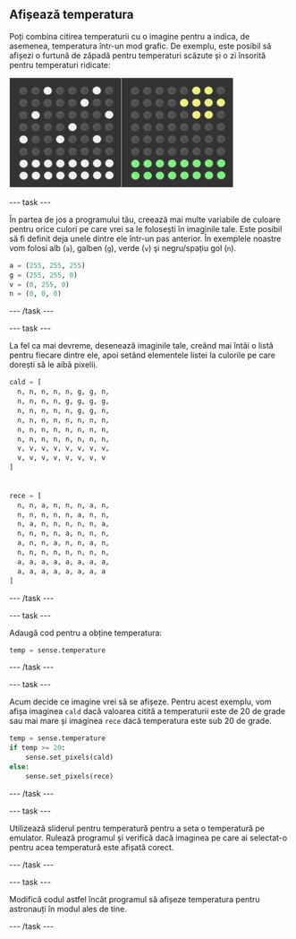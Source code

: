 ## Afișează temperatura

Poți combina citirea temperaturii cu o imagine pentru a indica, de asemenea, temperatura într-un mod grafic. De exemplu, este posibil să afișezi o furtună de zăpadă pentru temperaturi scăzute și o zi însorită pentru temperaturi ridicate:

![Cald și rece](images/hot-and-cold.png)

\--- task \---

În partea de jos a programului tău, creează mai multe variabile de culoare pentru orice culori pe care vrei sa le folosești în imaginile tale. Este posibil să fi definit deja unele dintre ele într-un pas anterior. În exemplele noastre vom folosi alb (`a`), galben (`g`), verde (`v`) şi negru/spațiu gol (`n`).

```python
a = (255, 255, 255)
g = (255, 255, 0)
v = (0, 255, 0)
n = (0, 0, 0)
```

\--- /task \---

\--- task \---

La fel ca mai devreme, desenează imaginile tale, creând mai întâi o listă pentru fiecare dintre ele, apoi setând elementele listei la culorile pe care dorești să le aibă pixelii.

```python
cald = [
  n, n, n, n, n, g, g, n,
  n, n, n, n, g, g, g, g,
  n, n, n, n, n, g, g, n,
  n, n, n, n, n, n, n, n,
  n, n, n, n, n, n, n, n,
  n, n, n, n, n, n, n, n,
  v, v, v, v, v, v, v, v,
  v, v, v, v, v, v, v, v
]


rece = [
  n, n, a, n, n, n, a, n,
  n, n, n, n, n, a, n, n,
  n, a, n, n, n, n, n, a,
  n, n, n, n, a, n, n, n,
  a, n, n, a, n, n, a, n,
  n, n, n, n, n, n, n, n,
  a, a, a, a, a, a, a, a,
  a, a, a, a, a, a, a, a
]
```

\--- /task \---

\--- task \---

Adaugă cod pentru a obține temperatura:

```python
temp = sense.temperature
```

\--- /task \---

\--- task \---

Acum decide ce imagine vrei să se afișeze. Pentru acest exemplu, vom afișa imaginea `cald` dacă valoarea citită a temperaturii este de 20 de grade sau mai mare și imaginea `rece` dacă temperatura este sub 20 de grade.

```python
temp = sense.temperature
if temp >= 20:
    sense.set_pixels(cald)
else:
    sense.set_pixels(rece)
```

\--- /task \---

\--- task \---

Utilizează sliderul pentru temperatură pentru a seta o temperatură pe emulator. Rulează programul și verifică dacă imaginea pe care ai selectat-o pentru acea temperatură este afișată corect.

\--- /task \---

\--- task \---

Modifică codul astfel încât programul să afișeze temperatura pentru astronauți în modul ales de tine.

\--- /task \---